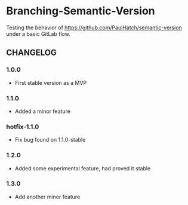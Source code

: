 # Branching-Semantic-Version
Testing the behavior of https://github.com/PaulHatch/semantic-version under a basic GitLab flow.

## CHANGELOG

### 1.0.0
- First stable version as a MVP

### 1.1.0
- Added a minor feature

### hotfix-1.1.0
- Fix bug found on 1.1.0-stable

### 1.2.0
- Added some experimental feature, had proved it stable

### 1.3.0
- Add another minor feature
